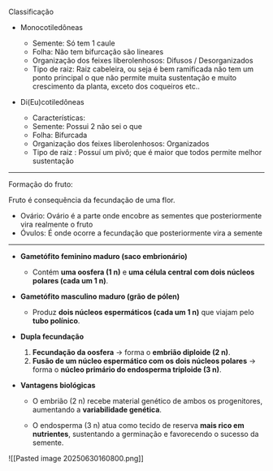 Classificação

- Monocotiledôneas
	- Semente: Só tem 1 caule
	- Folha: Não tem bifurcação são lineares
	- Organização dos feixes liberolenhosos: Difusos / Desorganizados
	- Tipo de raiz: Raiz cabeleira, ou seja é bem ramificada não tem um ponto principal o que não permite muita sustentação e muito crescimento da planta, exceto dos coqueiros etc..

- Di(Eu)cotiledôneas
	- Características: 
	- Semente: Possui 2 não sei o que
	- Folha: Bifurcada
	- Organização dos feixes liberolenhosos: Organizados
	- Tipo de raiz : Possuí um pivô; que é maior que todos permite melhor sustentação

---

Formação do fruto:

Fruto é consequência da fecundação de uma flor. 

- Ovário: Ovário é a parte onde encobre as sementes que posteriormente vira realmente o fruto
- Óvulos: É onde ocorre a fecundação que posteriormente vira a semente

---

- **Gametófito feminino maduro (saco embrionário)**
    - Contém **uma oosfera (1 n)** e **uma célula central com dois núcleos polares (cada um 1 n)**.
        
- **Gametófito masculino maduro (grão de pólen)**
    - Produz **dois núcleos espermáticos (cada um 1 n)** que viajam pelo **tubo polínico**.
        
- **Dupla fecundação**
    1. **Fecundação da oosfera** → forma o **embrião diploide (2 n)**.
    2. **Fusão de um núcleo espermático com os dois núcleos polares** → forma o **núcleo primário do endosperma triploide (3 n)**.
        
- **Vantagens biológicas**
    - O embrião (2 n) recebe material genético de ambos os progenitores, aumentando a **variabilidade genética**.
        
    - O endosperma (3 n) atua como tecido de reserva **mais rico em nutrientes**, sustentando a germinação e favorecendo o sucesso da semente.

![[Pasted image 20250630160800.png]]